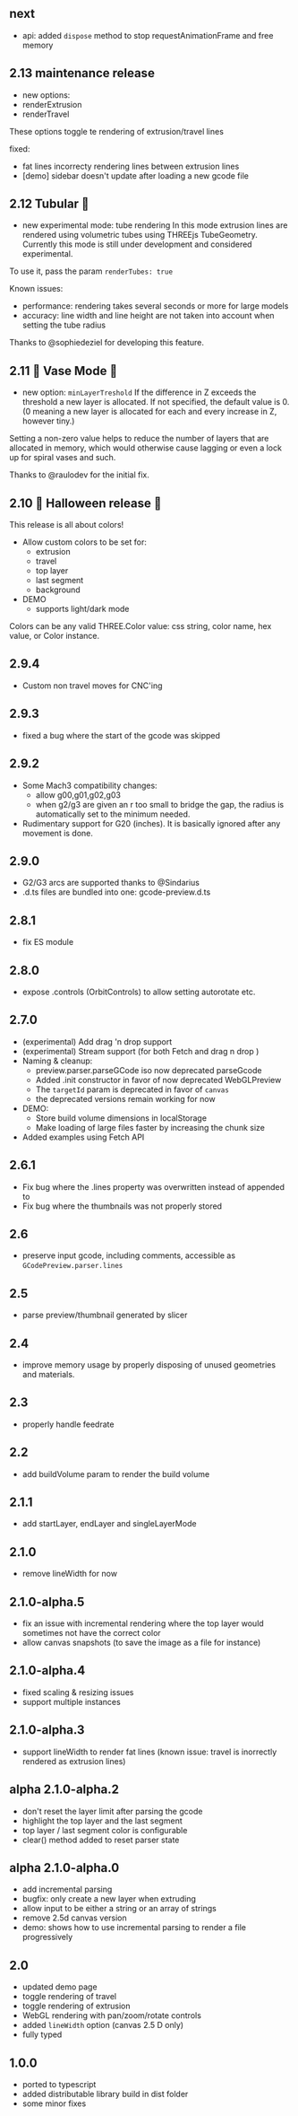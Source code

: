 ## next

- api: added `dispose` method to stop requestAnimationFrame and free memory

## 2.13 maintenance release

- new options: 
 - renderExtrusion
 - renderTravel

These options toggle te rendering of extrusion/travel lines

fixed:
 - fat lines incorrecty rendering lines between extrusion lines
 - [demo] sidebar doesn't update after loading a new gcode file

## 2.12 Tubular 🤙 
- new experimental mode: tube rendering
In this mode extrusion lines are rendered using volumetric tubes using THREEjs TubeGeometry. Currently this mode is still under development and considered experimental.

To use it, pass the param `renderTubes: true`

Known issues:
 - performance: rendering takes several seconds or more for large models
 - accuracy: line width and line height are not taken into account when setting the tube radius

Thanks to @sophiedeziel for developing this feature.

## 2.11 🏺 Vase Mode 🏺
- new option: `minLayerTreshold`
If the difference in Z exceeds the threshold a new layer is allocated.
If not specified, the default value is 0. (0 meaning a new layer is allocated for each and every increase in Z, however tiny.)

Setting a non-zero value helps to reduce the number of layers that are allocated in memory, which would otherwise cause lagging or even a lock up for spiral vases and such.
   
Thanks to @raulodev for the initial fix.

## 2.10 🎃 Halloween release 🎃

This release is all about colors!
- Allow custom colors to be set for:
     - extrusion
     - travel
     - top layer
     - last segment
     - background
- DEMO
     - supports light/dark mode

Colors can be any valid THREE.Color value: css string, color name, hex value, or Color instance.

## 2.9.4
- Custom non travel moves for CNC'ing

## 2.9.3
- fixed a bug where the start of the gcode was skipped

## 2.9.2
- Some Mach3 compatibility changes:
     - allow g00,g01,g02,g03
     - when g2/g3 are given an r too small to bridge the gap, the radius is automatically set to the minimum needed.
- Rudimentary support for G20 (inches). It is basically ignored after any movement is done.

## 2.9.0
- G2/G3 arcs are supported thanks to @Sindarius
- .d.ts files are bundled into one: gcode-preview.d.ts
## 2.8.1
- fix ES module 
## 2.8.0
- expose .controls (OrbitControls) to allow setting autorotate etc.
## 2.7.0
- (experimental) Add drag 'n drop support
- (experimental) Stream support (for both Fetch and drag n drop )
- Naming & cleanup:
     - preview.parser.parseGCode iso now deprecated parseGcode
     - Added .init constructor in favor of now deprecated WebGLPreview
     - The `targetId` param is deprecated in favor of `canvas`
     - the deprecated versions remain working for now
- DEMO:
     - Store build volume dimensions in localStorage
     - Make loading of large files faster by increasing the chunk size
- Added examples using Fetch API

## 2.6.1
- Fix bug where the .lines property was overwritten instead of appended to
- Fix bug where the thumbnails was not properly stored

## 2.6
- preserve input gcode, including comments, accessible as `GCodePreview.parser.lines`
## 2.5
- parse preview/thumbnail generated by slicer

## 2.4
- improve memory usage by properly disposing of unused geometries and materials.

## 2.3
- properly handle feedrate

## 2.2
- add buildVolume param to render the build volume

## 2.1.1
- add startLayer, endLayer and singleLayerMode

## 2.1.0
- remove lineWidth for now

## 2.1.0-alpha.5
- fix an issue with incremental rendering where the top layer would sometimes not have the correct color
- allow canvas snapshots (to save the image as a file for instance)

## 2.1.0-alpha.4
- fixed scaling & resizing issues
- support multiple instances

## 2.1.0-alpha.3
- support lineWidth to render fat lines (known issue: travel is inorrectly rendered as extrusion lines)

## alpha 2.1.0-alpha.2
- don't reset the layer limit after parsing the gcode
- highlight the top layer and the last segment
- top layer / last segment color is configurable
- clear() method added to reset parser state

## alpha 2.1.0-alpha.0
- add incremental parsing
- bugfix: only create a new layer when extruding
- allow input to be either a string or an array of strings
- remove 2.5d canvas version
- demo: shows how to use incremental parsing to render a file progressively


## 2.0
- updated demo page
- toggle rendering of travel 
- toggle rendering of extrusion
- WebGL rendering with pan/zoom/rotate controls
- added `lineWidth` option (canvas 2.5 D only)
- fully typed

## 1.0.0
- ported to typescript
- added distributable library build in dist folder
- some minor fixes
